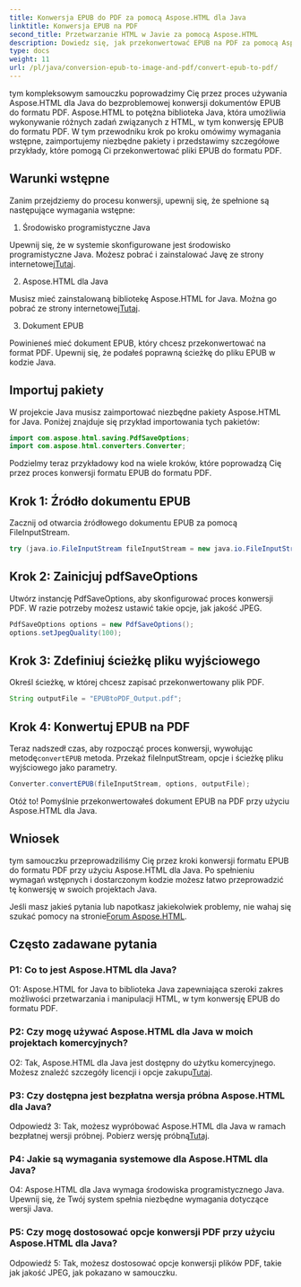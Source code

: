 ```yaml
---
title: Konwersja EPUB do PDF za pomocą Aspose.HTML dla Java
linktitle: Konwersja EPUB na PDF
second_title: Przetwarzanie HTML w Javie za pomocą Aspose.HTML
description: Dowiedz się, jak przekonwertować EPUB na PDF za pomocą Aspose.HTML dla Java. Ten przewodnik krok po kroku obejmuje wymagania wstępne, import pakietów i przykłady kodu. Rozpocznij konwersję plików EPUB do PDF.
type: docs
weight: 11
url: /pl/java/conversion-epub-to-image-and-pdf/convert-epub-to-pdf/
---
```

tym kompleksowym samouczku poprowadzimy Cię przez proces używania Aspose.HTML dla Java do bezproblemowej konwersji dokumentów EPUB do formatu PDF. Aspose.HTML to potężna biblioteka Java, która umożliwia wykonywanie różnych zadań związanych z HTML, w tym konwersję EPUB do formatu PDF. W tym przewodniku krok po kroku omówimy wymagania wstępne, zaimportujemy niezbędne pakiety i przedstawimy szczegółowe przykłady, które pomogą Ci przekonwertować pliki EPUB do formatu PDF.

## Warunki wstępne

Zanim przejdziemy do procesu konwersji, upewnij się, że spełnione są następujące wymagania wstępne:

1. Środowisko programistyczne Java

 Upewnij się, że w systemie skonfigurowane jest środowisko programistyczne Java. Możesz pobrać i zainstalować Javę ze strony internetowej[Tutaj](https://www.oracle.com/java/).

2. Aspose.HTML dla Java

 Musisz mieć zainstalowaną bibliotekę Aspose.HTML for Java. Można go pobrać ze strony internetowej[Tutaj](https://releases.aspose.com/html/java/).

3. Dokument EPUB

Powinieneś mieć dokument EPUB, który chcesz przekonwertować na format PDF. Upewnij się, że podałeś poprawną ścieżkę do pliku EPUB w kodzie Java.

## Importuj pakiety

W projekcie Java musisz zaimportować niezbędne pakiety Aspose.HTML for Java. Poniżej znajduje się przykład importowania tych pakietów:

```java
import com.aspose.html.saving.PdfSaveOptions;
import com.aspose.html.converters.Converter;
```

Podzielmy teraz przykładowy kod na wiele kroków, które poprowadzą Cię przez proces konwersji formatu EPUB do formatu PDF.

## Krok 1: Źródło dokumentu EPUB

Zacznij od otwarcia źródłowego dokumentu EPUB za pomocą FileInputStream.

```java
try (java.io.FileInputStream fileInputStream = new java.io.FileInputStream("input.epub")) {
```

## Krok 2: Zainicjuj pdfSaveOptions

Utwórz instancję PdfSaveOptions, aby skonfigurować proces konwersji PDF. W razie potrzeby możesz ustawić takie opcje, jak jakość JPEG.

```java
PdfSaveOptions options = new PdfSaveOptions();
options.setJpegQuality(100);
```

## Krok 3: Zdefiniuj ścieżkę pliku wyjściowego

Określ ścieżkę, w której chcesz zapisać przekonwertowany plik PDF.

```java
String outputFile = "EPUBtoPDF_Output.pdf";
```

## Krok 4: Konwertuj EPUB na PDF

 Teraz nadszedł czas, aby rozpocząć proces konwersji, wywołując metodę`convertEPUB` metoda. Przekaż fileInputStream, opcje i ścieżkę pliku wyjściowego jako parametry.

```java
Converter.convertEPUB(fileInputStream, options, outputFile);
```

Otóż to! Pomyślnie przekonwertowałeś dokument EPUB na PDF przy użyciu Aspose.HTML dla Java.

## Wniosek

tym samouczku przeprowadziliśmy Cię przez kroki konwersji formatu EPUB do formatu PDF przy użyciu Aspose.HTML dla Java. Po spełnieniu wymagań wstępnych i dostarczonym kodzie możesz łatwo przeprowadzić tę konwersję w swoich projektach Java.

 Jeśli masz jakieś pytania lub napotkasz jakiekolwiek problemy, nie wahaj się szukać pomocy na stronie[Forum Aspose.HTML](https://forum.aspose.com/).

## Często zadawane pytania

### P1: Co to jest Aspose.HTML dla Java?

O1: Aspose.HTML for Java to biblioteka Java zapewniająca szeroki zakres możliwości przetwarzania i manipulacji HTML, w tym konwersję EPUB do formatu PDF.

### P2: Czy mogę używać Aspose.HTML dla Java w moich projektach komercyjnych?

 O2: Tak, Aspose.HTML dla Java jest dostępny do użytku komercyjnego. Możesz znaleźć szczegóły licencji i opcje zakupu[Tutaj](https://purchase.aspose.com/buy).

### P3: Czy dostępna jest bezpłatna wersja próbna Aspose.HTML dla Java?

 Odpowiedź 3: Tak, możesz wypróbować Aspose.HTML dla Java w ramach bezpłatnej wersji próbnej. Pobierz wersję próbną[Tutaj](https://releases.aspose.com/html/java).

### P4: Jakie są wymagania systemowe dla Aspose.HTML dla Java?

O4: Aspose.HTML dla Java wymaga środowiska programistycznego Java. Upewnij się, że Twój system spełnia niezbędne wymagania dotyczące wersji Java.

### P5: Czy mogę dostosować opcje konwersji PDF przy użyciu Aspose.HTML dla Java?

Odpowiedź 5: Tak, możesz dostosować opcje konwersji plików PDF, takie jak jakość JPEG, jak pokazano w samouczku.